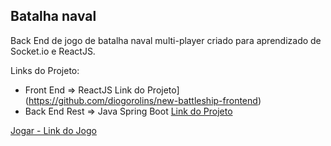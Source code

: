 ## Batalha naval

Back End de jogo de batalha naval multi-player criado para aprendizado de Socket.io e ReactJS.

Links do Projeto:

- Front End => ReactJS Link do Projeto](https://github.com/diogorolins/new-battleship-frontend)
- Back End Rest => Java Spring Boot [Link do Projeto](https://github.com/diogorolins/new-battleship-backend)

[Jogar - Link do Jogo](http://batalhanaval.diogorolins.com.br)
